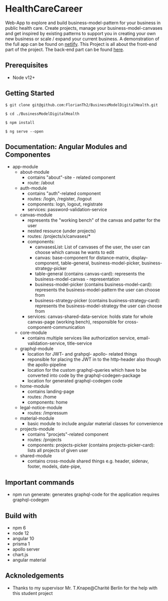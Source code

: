 # HealthCareCareer

Web-App to explore and build business-model-pattern for your business in public health care. Create projects, manage your business-model-canvases and get inspired by existing patterns to support you in creating your own new business or scale / expand your current business. A demonstration of the full app can be found on [netlify]. This Project is all about the front-end part of the project. The back-end part can be found  [here].

## Prerequisites
* Node v12+

## Getting Started

```$ git clone git@github.com:FlorianTh2/BusinessModelDigitalHealth.git```

```$ cd ./BusinessModelDigitalHealth```

```$ npm install```

```$ ng serve --open```

## Documentation: Angular Modules and Componentes
- app-module
  - about-module
    - contains "about"-site - related component
    - route: /about
  - auth-module
    - contains "auth"-related component
    - routes: /login, /register, /logout
    - components: logn, logout, registrate
    - services: password-validation-service
  - canvas-module
    - represents the "working bench" of the canvas and patter for the user
    - nested resource (under projects)
    - routes: /projects/x/canvases/*
    - components:
      - canvasesList: List of canvases of the user, the user can choose which canvas he wants to edit
      - canvas: base-component for distance-matrix, display-component, table-general, business-model-picker, business-strategy-picker
      - table-general (contains canvas-card): represents the business-model-canvas - representation
      - business-model-picker (contains business-model-card): represents the business-model-pattern the user can choose from
      - business-strategy-picker (contains business-strategy-card): represents the business-model-strategy the user can choose from
    - services: canvas-shared-data-service: holds state for whole canvas-page (working bench), responsible for cross-component-communication
  - core-module
    - contains multiple services like authorization service, email-validation-service, title-service
  - graphql-module
    - location for JWT- and grahpql- apollo- related things
    - reponsible for placing the JWT in to the http-header also though the apollo-pipeline
    - location for the custom graphql-queries which have to be converted into code by the graphql-codegen-package
    - location for generated graphql-codegen code
  - home-module
    - contains landing-page
    - routes: /home
    - components: home
  - legal-notice-module
    - routes: /impressum
  - material-module
    - basic module to include angular material classes for convenience
  - projects-module
    - contains "procjets"-related component
    - routes: /projects
    - components: projects-picker (contains projects-picker-card): lists all projects of given user
  - shared-module
    - contains cross-module shared things e.g. header, sidenav, footer, models, date-pipe,


## Important commands
* npm run generate: generates graphql-code for the application requires graphql-codegen


## Build with

* npm 6
* node 12
* angular 10
* prisma 1
* apollo server
* chart.js
* angular material

## Acknoledgements

* Thanks to my supervisor Mr. T.Knape@Charité Berlin for the help  with this student project


   [here]: <https://github.com/FlorianTh2/BusinessModelDigitalHealthBackend>
   [netlify]: <https://quirky-booth-47a807.netlify.app>
